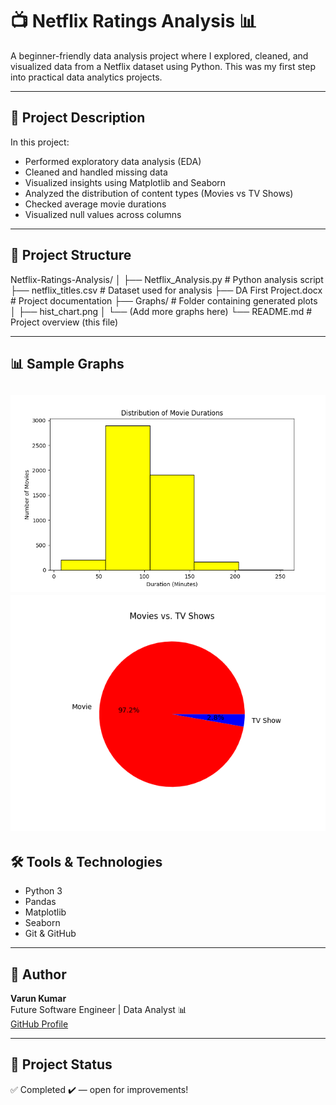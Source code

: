 # 📺 Netflix Ratings Analysis 📊

A beginner-friendly data analysis project where I explored, cleaned, and visualized data from a Netflix dataset using Python. This was my first step into practical data analytics projects.

---

## 📌 Project Description

In this project:
- Performed exploratory data analysis (EDA)
- Cleaned and handled missing data
- Visualized insights using Matplotlib and Seaborn
- Analyzed the distribution of content types (Movies vs TV Shows)
- Checked average movie durations
- Visualized null values across columns

---

## 📂 Project Structure

Netflix-Ratings-Analysis/
│
├── Netflix_Analysis.py # Python analysis script
├── netflix_titles.csv # Dataset used for analysis
├── DA First Project.docx # Project documentation
├── Graphs/ # Folder containing generated plots
│ ├── hist_chart.png
│ └── (Add more graphs here)
└── README.md # Project overview (this file)



---

## 📊 Sample Graphs

![alt text](Graphs/hist_chart.png)
![alt text](Graphs/pie_chart.png)
---

## 🛠️ Tools & Technologies

- Python 3
- Pandas
- Matplotlib
- Seaborn
- Git & GitHub

---

## 📌 Author

**Varun Kumar**  
Future Software Engineer | Data Analyst 📊  
[GitHub Profile](https://github.com/Varun-men)

---

## 🚀 Project Status

✅ Completed ✔️ — open for improvements!

